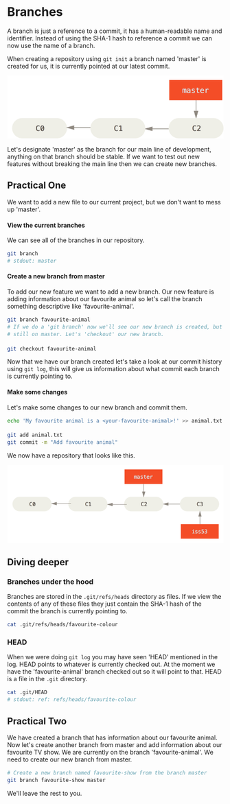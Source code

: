 # Branches

A branch is just a reference to a commit, it has a human-readable name
and identifier. Instead of using the SHA-1 hash to reference a commit we can
now use the name of a branch.

When creating a repository using `git init` a branch named 'master' is created
for us, it is currently pointed at our latest commit.

![The current state of our repository](./img/basic-branch.png)

Let's designate 'master' as the branch for our main line of development,
anything on that branch should be stable. If we want to test out new features
without breaking the main line then we can create new branches.

## Practical One

We want to add a new file to our current project, but we don't want to mess up
'master'.

#### View the current branches

We can see all of the branches in our repository.

```bash
git branch
# stdout: master
```

#### Create a new branch from master

To add our new feature we want to add a new branch. Our new feature is adding
information about our favourite animal so let's call the branch something
descriptive like 'favourite-animal'.

```bash
git branch favourite-animal
# If we do a 'git branch' now we'll see our new branch is created, but we're
# still on master. Let's 'checkout' our new branch.

git checkout favourite-animal
```

Now that we have our branch created let's take a look at our commit history
using `git log`, this will give us information about what commit each branch is
currently pointing to.

#### Make some changes

Let's make some changes to our new branch and commit them.

```bash
echo 'My favourite animal is a <your-favourite-animal>!' >> animal.txt

git add animal.txt
git commit -m "Add favourite animal"
```

We now have a repository that looks like this.

![The new state of our repository](./img/two-branches.png)

## Diving deeper

### Branches under the hood

Branches are stored in the `.git/refs/heads` directory as files. If we view the
contents of any of these files they just contain the SHA-1 hash of the commit
the branch is currently pointing to.

```bash
cat .git/refs/heads/favourite-colour
```

### HEAD

When we were doing `git log` you may have seen 'HEAD' mentioned in the log.
HEAD points to whatever is currently checked out. At the moment we have the
'favourite-animal' branch checked out so it will point to that. HEAD is a file
in the `.git` directory.

``` bash
cat .git/HEAD
# stdout: ref: refs/heads/favourite-colour
```

## Practical Two

We have created a branch that has information about our favourite animal. Now
let's create another branch from master and add information about our favourite
TV show. We are currently on the branch 'favourite-animal'. We need to create
our new branch from master.

```bash
# Create a new branch named favourite-show from the branch master
git branch favourite-show master
```

We'll leave the rest to you.
